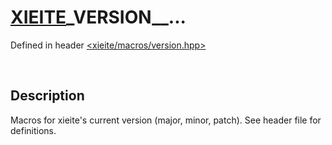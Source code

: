 # [XIEITE](../../macros.md)\_VERSION\_\_...
Defined in header [<xieite/macros/version.hpp>](../../include/xieite/macros/version.hpp)

&nbsp;

## Description
Macros for xieite's current version (major, minor, patch). See header file for definitions.
